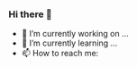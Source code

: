 ### Hi there 👋

- 🔭 I’m currently working on ...
- 🌱 I’m currently learning ...
- 📫 How to reach me:
  

